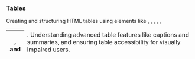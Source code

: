 ### Tables
Creating and structuring HTML tables using elements like <table>, <thead>, <tbody>, <tfoot>, <tr>, <th>, and <td>.
Understanding advanced table features like captions and summaries, and ensuring table accessibility for visually impaired users. 